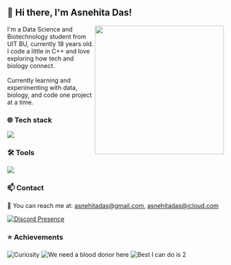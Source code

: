 <h2>👋 Hi there, I'm Asnehita Das!</h2>
<img src="https://rare-gallery.com/thumbs/1191989-anime-anime-girls-portrait-display-Hatsune-Miku.png" width="300" align="right">
I'm a Data Science and Biotechnology student from UIT BU, currently 18 years old.
<br>
I code a little in C++ and love exploring how tech and biology connect.
<br>
<br>
Currently learning and experimenting with data, biology, and code one project at a time.

<h3>🌐 Tech stack</h3>

![](https://skillicons.dev/icons?i=cpp,python,html,css,js)

<h3>🛠️ Tools</h3>

![](https://skillicons.dev/icons?i=git,vscode,anaconda,github)

<h3>📫 Contact</h3>

💬 You can reach me at: [asnehitadas@gmail.com](mailto:asnehitadas@gmail.com), [asnehitadas@icloud.com](mailto:asnehitadas@icloud.com) 
<br>

[![Discord Presence](https://lanyard.cnrad.dev/api/1175389241350561924?showDisplayName=true&hideSpotify=true)](https://discord.com/users/1175389241350561924)
<br>

<h3>⭐ Achievements</h3>

![Curiosity](https://camo.githubusercontent.com/9a40d898e8b8ab31c66b80bf9f9298019795e104366cc1e0726c0a6c342c03bc/68747470733a2f2f616e696d652e706c75732f696d6167652f616368696576656d656e742f6d616e67612d6d7973746572792d312e706e67)
![We need a blood donor here](https://camo.githubusercontent.com/d359c9c13531e4f7352775f9190a08920f6649b0268c0f7e9bbf606dc500991e/68747470733a2f2f616e696d652e706c75732f696d6167652f616368696576656d656e742f6d616e67612d706572766572742d322e706e67)
![Best I can do is 2](https://camo.githubusercontent.com/1c91f403cdbe029df85528790374dfa543be9080b1dfe4b549f2bb711f4804ea/68747470733a2f2f616e696d652e706c75732f696d6167652f616368696576656d656e742f6d616e67612d73636f72652d766572792d6c6f772e706e67)
